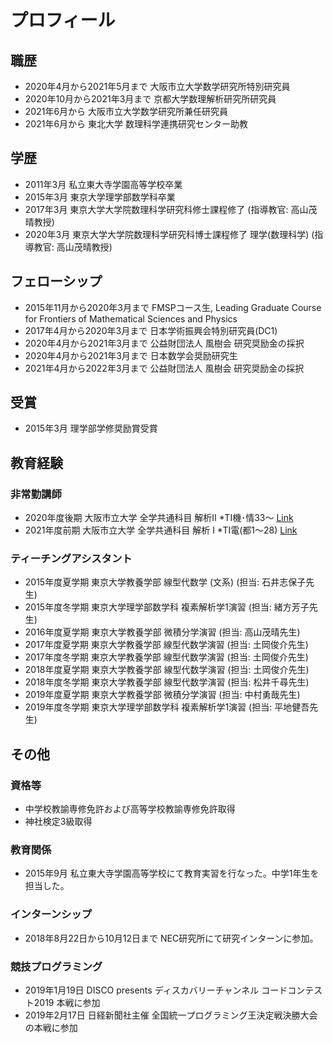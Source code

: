 
# **プロフィール**

## **職歴**
- 2020年4月から2021年5月まで 大阪市立大学数学研究所特別研究員
- 2020年10月から2021年3月まで 京都大学数理解析研究所研究員 
- 2021年6月から 大阪市立大学数学研究所兼任研究員 
- 2021年6月から 東北大学 数理科学連携研究センター助教


## **学歴**
- 2011年3月 私立東大寺学園高等学校卒業<!---  - 2011年4月 東京大学理科I類入学-->
- 2015年3月 東京大学理学部数学科卒業<!--- 2015年4月 東京大学大学院数理科学研究科修士課程入学-->
- 2017年3月 東京大学大学院数理科学研究科修士課程修了 (指導教官: 高山茂晴教授) <!--- - 2017年4月 東京大学大学院数理科学研究科博士課程入学-->
- 2020年3月 東京大学大学院数理科学研究科博士課程修了 理学(数理科学) (指導教官: 高山茂晴教授)


## **フェローシップ**
- 2015年11月から2020年3月まで FMSPコース生, Leading Graduate Course for Frontiers of Mathematical Sciences and Physics
- 2017年4月から2020年3月まで 日本学術振興会特別研究員(DC1)
- 2020年4月から2021年3月まで 公益財団法人 風樹会 研究奨励金の採択
- 2020年4月から2021年3月まで 日本数学会奨励研究生
- 2021年4月から2022年3月まで 公益財団法人 風樹会 研究奨励金の採択

## **受賞**
- 2015年3月 理学部学修奨励賞受賞

## **教育経験**

### **非常勤講師**
- 2020年度後期 大阪市立大学  全学共通科目 解析Ⅱ *TⅠ機･情33～ [Link](https://github.com/masataka123/class/tree/master/2020_autumn)
- 2021年度前期 大阪市立大学  全学共通科目 解析 I *TⅠ電(都1～28) [Link](https://github.com/masataka123/2021_summer)

### **ティーチングアシスタント**
- 2015年度夏学期 東京大学教養学部 線型代数学 (文系) (担当: 石井志保子先生)
- 2015年度冬学期 東京大学理学部数学科 複素解析学1演習 (担当: 緒方芳子先生)
- 2016年度夏学期 東京大学教養学部 微積分学演習
(担当: 高山茂晴先生)
- 2017年度夏学期 東京大学教養学部 線型代数学演習
(担当: 土岡俊介先生) 
- 2017年度冬学期 東京大学教養学部 線型代数学演習
(担当: 土岡俊介先生) 
- 2018年度夏学期 東京大学教養学部 線型代数学演習
(担当: 土岡俊介先生) 
- 2018年度冬学期 東京大学教養学部 線型代数学演習
(担当: 松井千尋先生) 
- 2019年度夏学期 東京大学教養学部 微積分学演習
(担当: 中村勇哉先生) 
- 2019年度冬学期 東京大学理学部数学科 複素解析学1演習
(担当: 平地健吾先生) 


## **その他**

### **資格等**
- 中学校教諭専修免許および高等学校教諭専修免許取得
- 神社検定3級取得

### **教育関係**
- 2015年9月 私立東大寺学園高等学校にて教育実習を行なった。中学1年生を担当した。

### **インターンシップ**
- 2018年8月22日から10月12日まで NEC研究所にて研究インターンに参加。

### **競技プログラミング**
- 2019年1月19日 DISCO presents ディスカバリーチャンネル コードコンテスト2019 本戦に参加
- 2019年2月17日 日経新聞社主催 全国統一プログラミング王決定戦決勝大会の本戦に参加
